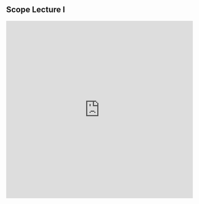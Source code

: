 ## Scope Lecture I

<iframe src="https://player.vimeo.com/video/209961145" width="100%" height="480" frameborder="0" webkitallowfullscreen mozallowfullscreen allowfullscreen></iframe>
